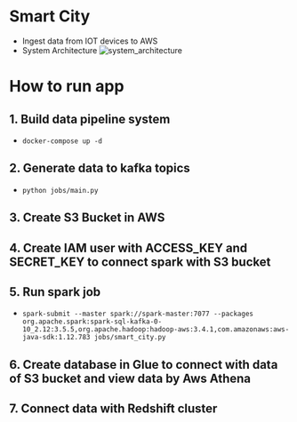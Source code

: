 # Smart City
* Ingest data from IOT devices to AWS
* System Architecture
![system_architecture](https://github.com/user-attachments/assets/deb389e6-7f80-46e3-96e9-6c05e8ef9649)

# How to run app
## 1. Build data pipeline system
* ```docker-compose up -d```
## 2. Generate data to kafka topics
* ```python jobs/main.py```
## 3. Create S3 Bucket in AWS
## 4. Create IAM user with ACCESS_KEY and SECRET_KEY to connect spark with S3 bucket
## 5. Run spark job
* ```spark-submit --master spark://spark-master:7077 --packages org.apache.spark:spark-sql-kafka-0-10_2.12:3.5.5,org.apache.hadoop:hadoop-aws:3.4.1,com.amazonaws:aws-java-sdk:1.12.783 jobs/smart_city.py```
## 6. Create database in Glue to connect with data of S3 bucket and view data by Aws Athena
## 7. Connect data with Redshift cluster
